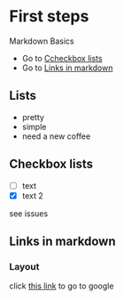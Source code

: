 # First steps

Markdown Basics
- Go to [Ccheckbox lists](#checkbox-lists)
- Go to [Links in markdown](#links-in-markdown)

## Lists

- pretty
- simple
- need a new coffee

## Checkbox lists

- [ ] text
- [x] text 2

see issues

## Links in markdown

### Layout

click [this link](https://google.com) to go to google
